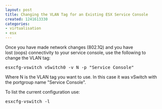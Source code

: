 ```yaml
---
layout: post
title: Changing the VLAN Tag for an Existing ESX Service Console
created: 1241613330
categories:
- virtualisation
- esx
---
```

<p>Once you have made network changes (802.1Q)&nbsp;and you have lost&nbsp;(oops)&nbsp;connectivity to your service console, use the following to change the VLAN&nbsp;tag:</p>
<pre>
esxcfg-vswitch vSwitch0 -v N -p &quot;Service Console&quot;
</pre>
<p>Where N is the VLAN&nbsp;tag you want to use. In this case it was vSwitch with the portgroup name &quot;Service Console&quot;.</p>
<p>To list the current configuration use:</p>
<pre>
esxcfg-vswitch -l
</pre>

